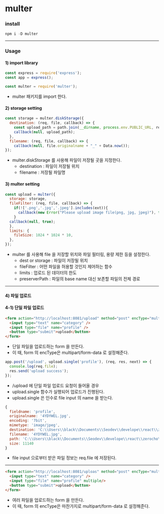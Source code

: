 # multer

### install
``` javascript
npm i -D multer
```
---

### Usage
#### 1) import library
``` javascript
const express = require('express');
const app = express();

const multer = require('multer');
```
+ multer 패키지를 import 한다.


#### 2) storage setting
``` javascript
const storage = multer.diskStorage({
  destination: (req, file, callback) => {
    const upload_path = path.join(__dirname, process.env.PUBLIC_URL, req.body.category);
    callback(null, upload_path);
  },
  filename: (req, file, callback) => {
    callback(null, file.originalname + "_" + Data.now());
});
```
+ multer.diskStorage 를 사용해 파일이 저장될 곳을 지정한다.
  + destination : 파일이 저장될 위치
  + filename : 저장될 파일명


#### 3) multer setting
``` javascript
const upload = multer({
  storage: storage,
  fileFilter: (req, file, callback) => {
    if(!['.png','.jpg','.jpeg'].includes(ext)){
      callback(new Error("Please upload image file(png, jpg, jpeg)"), false);
    }
  callback(null, true);
  },
  limits: {
    fileSize: 1024 * 1024 * 10,
  },
});
```
+ multer 를 사용해 file 을 저장할 위치와 파일 필터링, 용량 제한 등을 설정한다.
  + dest or storage : 파일이 저장될 위치
  + fileFilter : 어떤 파일을 허용할 것인지 제어하는 함수
  + limits : 업로드 된 데이터의 한도
  + preserverPath : 파일의 base name 대신 보존할 파일의 전체 경로


---
#### 4) 파일 업로드
#### 4-1) 단일 파일 업로드
``` html
<form action="http://localhost:8081/upload" method="post" encType="multipart/form-data">
  <input type="text" name="category" />
  <input type="file" name="profile" />
  <button type="submit">upload</button>
</form>
```
+ 단일 파일을 업로드하는 form 을 만든다.
+ 이 때, form 의 encType은 multipart/form-data 로 설정해준다.


``` javascript
app.post('/upload', upload.single('profile'), (req, res, next) => {
  console.log(req.file);
  res.send('upload success');
});
```
+ /upload 에 단일 파일 업로드 요청이 들어올 경우
+ upload.single 함수가 실행되어 업로드가 진행된다.
+ upload.single 은 인수로 file input 의 name 을 받는다.
``` javascript
{
  fieldname: 'profile',
  originalname: '4YDYWEL.jpg',
  encoding: '7bit',
  mimetype: 'image/jpeg',
  destination: 'C:\\Users\\black\\Documents\\Seodev\\develope\\react\\zerocho\\server\\public\\products',      
  filename: '4YDYWEL.jpg',
  path: 'C:\\Users\\black\\Documents\\Seodev\\develope\\react\\zerocho\\server\\public\\products\\4YDYWEL.jpg',
  size: 11140
} 
```
+ file input 으로부터 받은 파일 정보는 req.file 에 저장된다.


---
``` html
<form action="http://localhost:8081/uploas" method="post" encType="multipart/form-data">
  <input type="text" name="category" />
  <input type="file" name="profile" multiple/>
  <button type="submit">upload</button>
</form>
```
+ 여러 파일을 업로드하는 form 을 만든다.
+ 이 때, form 의 encType은 마찬가지로 multipart/form-data 로 설정해준다.
